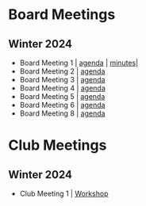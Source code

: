 # Board Meetings
## Winter 2024
- Board Meeting 1 | [agenda](bm1/ma_1.md) | [minutes](minutes/min_1.md)|
- Board Meeting 2 | [agenda](bm2/ma_2.md)
- Board Meeting 3 | [agenda](bm3/ma_3.md)
- Board Meeting 4 | [agenda](bm4/ma_4.md)
- Board Meeting 5 | [agenda](ma_5.md)
- Board Meeting 6 | [agenda](ma_6.md)
- Board Meeting 8 | [agenda](ma_8.md)

# Club Meetings
## Winter 2024
- Club Meeting 1 | [Workshop](w24/m1/demo_cs.md)